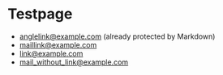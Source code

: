 # Testpage

- <anglelink@example.com> (already protected by Markdown)
- [maillink@example.com](mailto:maillink@example.com)
- [link@example.com](link@example.com)
- mail_without_link@example.com

